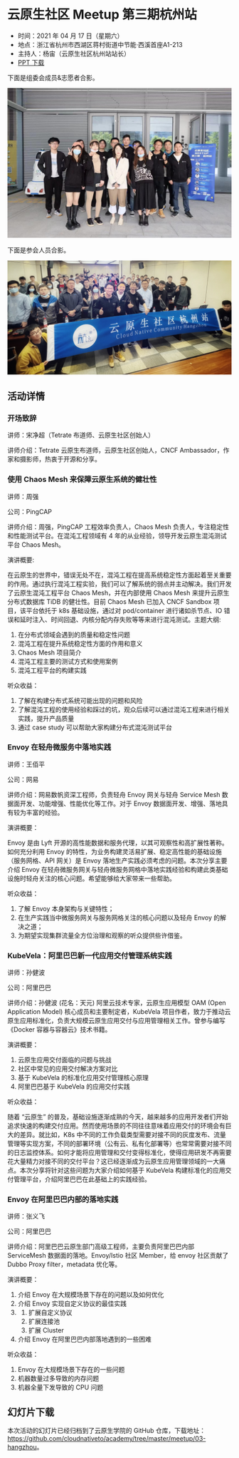 # 云原生社区 Meetup 第三期杭州站

- 时间：2021 年 04 月 17 日（星期六）
- 地点：浙江省杭州市西湖区蒋村街道中节能·西溪首座A1-213
- 主持人：杨宙（云原生社区杭州站站长）
- [PPT 下载](https://github.com/cloudnativeto/academy/tree/master/meetup/03-hangzhou)

下面是组委会成员&志愿者合影。

![组委会成员&志愿者合影](hangzhou-volunteer.jpg) 

下面是参会人员合影。

![云原生社区 meetup 第三期杭州站合影](hangzhou.jpg)

## 活动详情

### 开场致辞

讲师：宋净超（Tetrate 布道师、云原生社区创始人）

讲师介绍：Tetrate 云原生布道师，云原生社区创始人，CNCF Ambassador，作家和摄影师，热衷于开源和分享。

### 使用 Chaos Mesh 来保障云原生系统的健壮性

讲师：周强

公司：PingCAP

讲师介绍：周强，PingCAP 工程效率负责人，Chaos Mesh 负责人，专注稳定性和性能测试平台。在混沌工程领域有 4 年的从业经验，领导开发云原生混沌测试平台 Chaos Mesh。

演讲概要:

在云原生的世界中，错误无处不在，混沌工程在提高系统稳定性方面起着至关重要的作用。通过执行混沌工程实验，我们可以了解系统的弱点并主动解决。我们开发了云原生混沌工程平台 Chaos Mesh，并在内部使用 Chaos Mesh 来提升云原生分布式数据库 TiDB 的健壮性。目前 Chaos Mesh 已加入 CNCF Sandbox 项目，该平台依托于 k8s 基础设施，通过对 pod/container 进行诸如杀节点、IO 错误和延时注入、时间回退、内核分配内存失败等等来进行混沌测试。主题大纲:

1. 在分布式领域会遇到的质量和稳定性问题
2. 混沌工程在提升系统稳定性方面的作用和意义
3. Chaos Mesh 项目简介
4. 混沌工程主要的测试方式和使用案例
5. 混沌工程平台的构建实践

听众收益：

1. 了解在构建分布式系统可能出现的问题和风险
2. 了解混沌工程的使用经验和踩过的坑，观众后续可以通过混沌工程来进行相关实践，提升产品质量
3. 通过 case study 可以帮助大家构建分布式混沌测试平台

### Envoy 在轻舟微服务中落地实践

讲师：王佰平

公司：网易

讲师介绍：网易数帆资深工程师，负责轻舟 Envoy 网关与轻舟 Service Mesh 数据面开发、功能增强、性能优化等工作。对于 Envoy 数据面开发、增强、落地具有较为丰富的经验。

演讲概要：

Envoy 是由 Lyft 开源的高性能数据和服务代理，以其可观察性和高扩展性著称。如何充分利用 Envoy 的特性，为业务构建灵活易扩展、稳定高性能的基础设施（服务网格、API 网关）是 Envoy 落地生产实践必须考虑的问题。本次分享主要介绍 Envoy 在轻舟微服务网关与轻舟微服务网格中落地实践经验和构建此类基础设施时轻舟关注的核心问题。希望能够给大家带来一些帮助。

听众收益：

1. 了解 Envoy 本身架构与关键特性；
2. 在生产实践当中微服务网关与服务网格关注的核心问题以及轻舟 Envoy 的解决之道；
3. 为期望实现集群流量全方位治理和观察的听众提供些许借鉴。

### KubeVela：阿里巴巴新一代应用交付管理系统实践

讲师：孙健波

公司：阿里巴巴

讲师介绍：孙健波 (花名：天元) 阿里云技术专家，云原生应用模型 OAM (Open Application Model) 核心成员和主要制定者，KubeVela 项目作者，致力于推动云原生应用标准化，负责大规模云原生应用交付与应用管理相关工作。曾参与编写《Docker 容器与容器云》技术书籍。

演讲概要：

1. 云原生应用交付面临的问题与挑战
2. 社区中常见的应用交付解决方案对比
3. 基于 KubeVela 的标准化应用交付管理核心原理
4. 阿里巴巴基于 KubeVela 的应用交付实践

听众收益：

随着 “云原生” 的普及，基础设施逐渐成熟的今天，越来越多的应用开发者们开始追求快速的构建交付应用。然而使用场景的不同往往意味着应用交付的环境会有巨大的差异。就比如，K8s 中不同的工作负载类型需要对接不同的灰度发布、流量管理等实现方案，不同的部署环境（公有云、私有化部署等）也常常需要对接不同的日志监控体系。如何才能将应用管理和交付变得标准化，使得应用研发不再需要花大量精力对接不同的交付平台？这已经逐渐成为云原生应用管理领域的一大痛点。本次分享将针对这些问题为大家介绍如何基于 KubeVela 构建标准化的应用交付管理平台，介绍阿里巴巴在此基础上的实践经验。

### Envoy 在阿里巴巴内部的落地实践

讲师：张义飞

公司：阿里巴巴

讲师介绍：阿里巴巴云原生部门高级工程师，主要负责阿里巴巴内部 ServiceMesh 数据面的落地。Envoy/Istio 社区 Member，给 envoy 社区贡献了 Dubbo Proxy filter，metadata 优化等。

演讲概要：

1. 介绍 Envoy 在大规模场景下存在的问题以及如何优化
2. 介绍 Envoy 实现自定义协议的最佳实践
3. 1. 扩展自定义协议
   2. 扩展连接池
   3. 扩展 Cluster
4. 介绍 Envoy 在阿里巴巴内部落地遇到的一些困难

听众收益：

1. Envoy 在大规模场景下存在的一些问题
2. 机器数量过多导致的内存问题
3. 机器全量下发导致的 CPU 问题

## 幻灯片下载

本次活动的幻灯片已经归档到了云原生学院的 GitHub 仓库，下载地址：<https://github.com/cloudnativeto/academy/tree/master/meetup/03-hangzhou>。